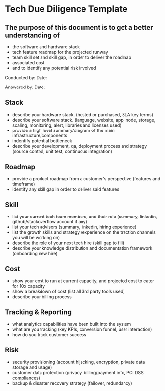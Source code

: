 # Tech Due Diligence Template

## The purpose of this document is to get a better understanding of 
- the software and hardware stack
- tech feature roadmap for the projected runway
- team skill set and skill gap, in order to deliver the roadmap
- associated cost
- and to identify any potential risk involved

Conducted by:			Date:

Answered by:			Date:


## Stack
- describe your hardware stack. (hosted or purchased, SLA key terms)
- describe your software stack. (language, website, app, node, storage, scaling, monitoring, alert, libraries and licenses used)
- provide a high level summary/diagram of the main infrastructure/components
- indentify potential bottleneck
- describe your development, qa, deployment process and strategy (source control, unit test, continuous integration)

## Roadmap
- provide a product roadmap from a customer's perspective (features and timeframe)
- identify any skill gap in order to deliver said features

## Skill
- list your current tech team members, and their role (summary, linkedin, github/stackoverflow account if any)
- list your tech advisors (summary, linkedin, hiring experience)
- list the growth skills and strategy (experience on the traction channels you will be working on)
- describe the role of your next tech hire (skill gap to fill)
- describe your knowledge distribution and documentation framework (onboarding new hire)

## Cost
- show your cost to run at current capacity, and projected cost to cater for 10x capacity
- show a breakdown of cost (list all 3rd party tools used)
- describe your billing process

## Tracking & Reporting
- what analytics capabilities have been built into the system
- what are you tracking (key KPIs, conversion funnel, user interaction)
- how do you track customer success

## Risk
- security provisioning (account hijacking, encryption, private data storage and usage)
- customer data protection (privacy, billing/payment info, PCI DSS compliances)
- backup & disaster recovery strategy (failover, redundancy)
